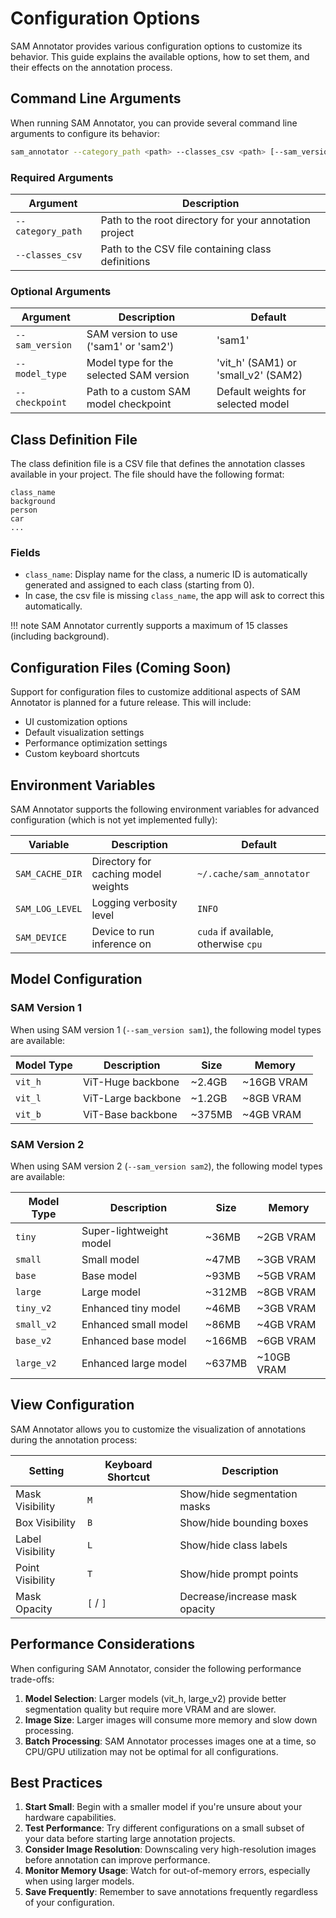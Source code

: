 # Configuration Options

SAM Annotator provides various configuration options to customize its behavior. This guide explains the available options, how to set them, and their effects on the annotation process.

## Command Line Arguments

When running SAM Annotator, you can provide several command line arguments to configure its behavior:

```bash
sam_annotator --category_path <path> --classes_csv <path> [--sam_version sam1|sam2] [--model_type <type>] [--checkpoint <path>]
```

### Required Arguments

| Argument | Description |
|----------|-------------|
| `--category_path` | Path to the root directory for your annotation project |
| `--classes_csv` | Path to the CSV file containing class definitions |

### Optional Arguments

| Argument | Description | Default |
|----------|-------------|---------|
| `--sam_version` | SAM version to use ('sam1' or 'sam2') | 'sam1' |
| `--model_type` | Model type for the selected SAM version | 'vit_h' (SAM1) or 'small_v2' (SAM2) |
| `--checkpoint` | Path to a custom SAM model checkpoint | Default weights for selected model |

## Class Definition File

The class definition file is a CSV file that defines the annotation classes available in your project. The file should have the following format:

```csv
class_name
background
person
car
...
```

### Fields

- `class_name`: Display name for the class, a numeric ID is automatically generated and assigned to each class (starting from 0).
- In case, the csv file is missing `class_name`, the app will ask to correct this automatically.


!!! note
    SAM Annotator currently supports a maximum of 15 classes (including background).

## Configuration Files (Coming Soon)

Support for configuration files to customize additional aspects of SAM Annotator is planned for a future release. This will include:

- UI customization options
- Default visualization settings
- Performance optimization settings
- Custom keyboard shortcuts

## Environment Variables

SAM Annotator supports the following environment variables for advanced configuration (which is not yet implemented fully):

| Variable | Description | Default |
|----------|-------------|---------|
| `SAM_CACHE_DIR` | Directory for caching model weights | `~/.cache/sam_annotator` |
| `SAM_LOG_LEVEL` | Logging verbosity level | `INFO` |
| `SAM_DEVICE` | Device to run inference on | `cuda` if available, otherwise `cpu` |

## Model Configuration

### SAM Version 1

When using SAM version 1 (`--sam_version sam1`), the following model types are available:

| Model Type | Description | Size | Memory |
|------------|-------------|------|--------|
| `vit_h` | ViT-Huge backbone | ~2.4GB | ~16GB VRAM |
| `vit_l` | ViT-Large backbone | ~1.2GB | ~8GB VRAM |
| `vit_b` | ViT-Base backbone | ~375MB | ~4GB VRAM |

### SAM Version 2

When using SAM version 2 (`--sam_version sam2`), the following model types are available:

| Model Type | Description | Size | Memory |
|------------|-------------|------|--------|
| `tiny` | Super-lightweight model | ~36MB | ~2GB VRAM |
| `small` | Small model | ~47MB | ~3GB VRAM |
| `base` | Base model | ~93MB | ~5GB VRAM |
| `large` | Large model | ~312MB | ~8GB VRAM |
| `tiny_v2` | Enhanced tiny model | ~46MB | ~3GB VRAM |
| `small_v2` | Enhanced small model | ~86MB | ~4GB VRAM |
| `base_v2` | Enhanced base model | ~166MB | ~6GB VRAM |
| `large_v2` | Enhanced large model | ~637MB | ~10GB VRAM |

## View Configuration

SAM Annotator allows you to customize the visualization of annotations during the annotation process:

| Setting | Keyboard Shortcut | Description |
|---------|------------------|-------------|
| Mask Visibility | `M` | Show/hide segmentation masks |
| Box Visibility | `B` | Show/hide bounding boxes |
| Label Visibility | `L` | Show/hide class labels |
| Point Visibility | `T` | Show/hide prompt points |
| Mask Opacity | `[` / `]` | Decrease/increase mask opacity |

## Performance Considerations

When configuring SAM Annotator, consider the following performance trade-offs:

1. **Model Selection**: Larger models (vit_h, large_v2) provide better segmentation quality but require more VRAM and are slower.
2. **Image Size**: Larger images will consume more memory and slow down processing.
3. **Batch Processing**: SAM Annotator processes images one at a time, so CPU/GPU utilization may not be optimal for all configurations.

## Best Practices

1. **Start Small**: Begin with a smaller model if you're unsure about your hardware capabilities.
2. **Test Performance**: Try different configurations on a small subset of your data before starting large annotation projects.
3. **Consider Image Resolution**: Downscaling very high-resolution images before annotation can improve performance.
4. **Monitor Memory Usage**: Watch for out-of-memory errors, especially when using larger models.
5. **Save Frequently**: Remember to save annotations frequently regardless of your configuration. 